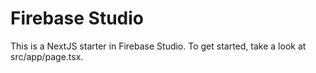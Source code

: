 # Firebase Studio

This is a NextJS starter in Firebase Studio.
To get started, take a look at src/app/page.tsx.
